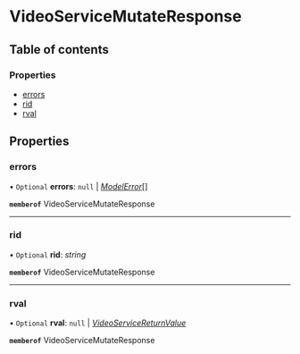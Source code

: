 # VideoServiceMutateResponse


## Table of contents

### Properties

- [errors](videoservicemutateresponse.md#errors)
- [rid](videoservicemutateresponse.md#rid)
- [rval](videoservicemutateresponse.md#rval)

## Properties

### errors

• `Optional` **errors**: ``null`` \| [*ModelError*](modelerror.md)[]

**`memberof`** VideoServiceMutateResponse

___

### rid

• `Optional` **rid**: *string*

**`memberof`** VideoServiceMutateResponse

___

### rval

• `Optional` **rval**: ``null`` \| [*VideoServiceReturnValue*](videoservicereturnvalue.md)

**`memberof`** VideoServiceMutateResponse
